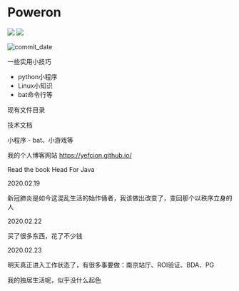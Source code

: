 # Poweron

![](https://img.shields.io/github/license/yefcion/Poweron)
![]( https://visitor-badge.glitch.me/badge?page_id=<p34w56e14r48t4454gfd4g610gd45gt131f3s1fdg246541>) 

![commit_date](https://img.shields.io/github/last-commit/yefcion/Poweron)

一些实用小技巧

- python小程序
- Linux小知识
- bat命令行等



现有文件目录

技术文档

小程序 - bat、小游戏等



我的个人博客网站 https://yefcion.github.io/



Read the book Head For Java



2020.02.19

新冠肺炎是如今这混乱生活的始作俑者，我该做出改变了，变回那个以秩序立身的人



2020.02.22

买了很多东西，花了不少钱



2020.02.23

明天真正进入工作状态了，有很多事要做：南京站厅、ROI验证、BDA、PG

我的独居生活呢，似乎没什么起色
